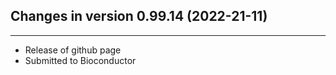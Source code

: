 ## Changes in version 0.99.14 (2022-21-11)

---

- Release of github page
- Submitted to Bioconductor
